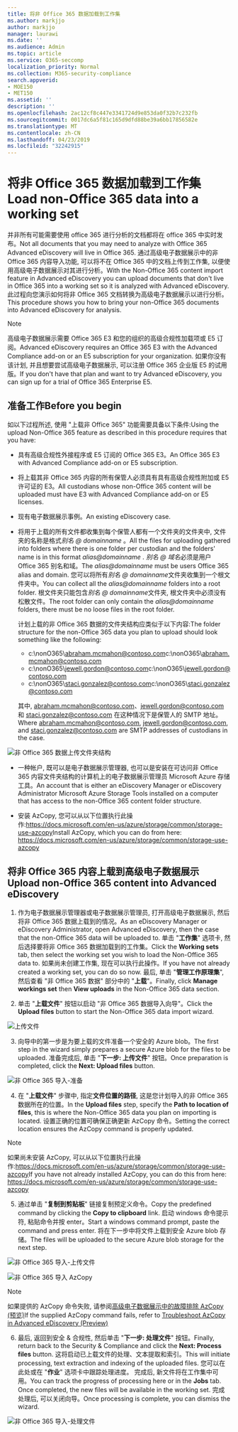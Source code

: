 ```yaml
---
title: 将非 Office 365 数据加载到工作集
ms.author: markjjo
author: markjjo
manager: laurawi
ms.date: ''
ms.audience: Admin
ms.topic: article
ms.service: O365-seccomp
localization_priority: Normal
ms.collection: M365-security-compliance
search.appverid:
- MOE150
- MET150
ms.assetid: ''
description: ''
ms.openlocfilehash: 2ac12cf8c447e3341724d9e853da0f32b7c232fb
ms.sourcegitcommit: 0017dc6a5f81c165d9dfd88be39a6bb17856582e
ms.translationtype: MT
ms.contentlocale: zh-CN
ms.lasthandoff: 04/23/2019
ms.locfileid: "32242915"
---
```

# <a name="load-non-office-365-data-into-a-working-set"></a><span data-ttu-id="98cb4-102">将非 Office 365 数据加载到工作集</span><span class="sxs-lookup"><span data-stu-id="98cb4-102">Load non-Office 365 data into a working set</span></span>

<span data-ttu-id="98cb4-103">并非所有可能需要使用 office 365 进行分析的文档都将在 office 365 中实时发布。</span><span class="sxs-lookup"><span data-stu-id="98cb4-103">Not all documents that you may need to analyze with Office 365 Advanced eDiscovery will live in Office 365.</span></span> <span data-ttu-id="98cb4-104">通过高级电子数据展示中的非 Office 365 内容导入功能, 可以将不在 Office 365 中的文档上传到工作集, 以便使用高级电子数据展示对其进行分析。</span><span class="sxs-lookup"><span data-stu-id="98cb4-104">With the Non-Office 365 content import feature in Advanced eDiscovery you can upload documents that don't live in Office 365 into a working set so it is analyzed with Advanced eDiscovery.</span></span> <span data-ttu-id="98cb4-105">此过程向您演示如何将非 Office 365 文档转换为高级电子数据展示以进行分析。</span><span class="sxs-lookup"><span data-stu-id="98cb4-105">This procedure shows you how to bring your non-Office 365 documents into Advanced eDiscovery for analysis.</span></span>

>[!Note]
><span data-ttu-id="98cb4-106">高级电子数据展示需要 Office 365 E3 和您的组织的高级合规性加载项或 E5 订阅。</span><span class="sxs-lookup"><span data-stu-id="98cb4-106">Advanced eDiscovery requires an Office 365 E3 with the Advanced Compliance add-on or an E5 subscription for your organization.</span></span> <span data-ttu-id="98cb4-107">如果你没有该计划, 并且想要尝试高级电子数据展示, 可以注册 Office 365 企业版 E5 的试用版。</span><span class="sxs-lookup"><span data-stu-id="98cb4-107">If you don't have that plan and want to try Advanced eDiscovery, you can sign up for a trial of Office 365 Enterprise E5.</span></span>

## <a name="before-you-begin"></a><span data-ttu-id="98cb4-108">准备工作</span><span class="sxs-lookup"><span data-stu-id="98cb4-108">Before you begin</span></span>
<span data-ttu-id="98cb4-109">如以下过程所述, 使用 "上载非 Office 365" 功能需要具备以下条件:</span><span class="sxs-lookup"><span data-stu-id="98cb4-109">Using the upload Non-Office 365 feature as described in this procedure requires that you have:</span></span>

- <span data-ttu-id="98cb4-110">具有高级合规性外接程序或 E5 订阅的 Office 365 E3。</span><span class="sxs-lookup"><span data-stu-id="98cb4-110">An Office 365 E3 with Advanced Compliance add-on or E5 subscription.</span></span>

- <span data-ttu-id="98cb4-111">将上载其非 Office 365 内容的所有保管人必须具有具有高级合规性附加或 E5 许可证的 E3。</span><span class="sxs-lookup"><span data-stu-id="98cb4-111">All custodians whose non-Office 365 content will be uploaded must have E3 with Advanced Compliance add-on or E5 licenses.</span></span>

- <span data-ttu-id="98cb4-112">现有电子数据展示事例。</span><span class="sxs-lookup"><span data-stu-id="98cb4-112">An existing eDiscovery case.</span></span>

- <span data-ttu-id="98cb4-113">将用于上载的所有文件都收集到每个保管人都有一个文件夹的文件夹中, 文件夹的名称是格式*别名 @ domainname* 。</span><span class="sxs-lookup"><span data-stu-id="98cb4-113">All the files for uploading gathered into folders where there is one folder per custodian and the folders' name is in this format *alias@domainname* .</span></span> <span data-ttu-id="98cb4-114">*别名 @ 域名*必须是用户 Office 365 别名和域。</span><span class="sxs-lookup"><span data-stu-id="98cb4-114">The *alias@domainname* must be users Office 365 alias and domain.</span></span> <span data-ttu-id="98cb4-115">您可以将所有*别名 @ domainname*文件夹收集到一个根文件夹中。</span><span class="sxs-lookup"><span data-stu-id="98cb4-115">You can collect all the *alias@domainname* folders into a root folder.</span></span> <span data-ttu-id="98cb4-116">根文件夹只能包含*别名 @ domainname*文件夹, 根文件夹中必须没有松散文件。</span><span class="sxs-lookup"><span data-stu-id="98cb4-116">The root folder can only contain the *alias@domainname* folders, there must be no loose files in the root folder.</span></span>

   <span data-ttu-id="98cb4-117">计划上载的非 Office 365 数据的文件夹结构应类似于以下内容:</span><span class="sxs-lookup"><span data-stu-id="98cb4-117">The folder structure for the non-Office 365 data you plan to upload should look something like the following:</span></span>

   - <span data-ttu-id="98cb4-118">c:\nonO365\abraham.mcmahon@contoso.com</span><span class="sxs-lookup"><span data-stu-id="98cb4-118">c:\nonO365\abraham.mcmahon@contoso.com</span></span>
   - <span data-ttu-id="98cb4-119">c:\nonO365\jewell.gordon@contoso.com</span><span class="sxs-lookup"><span data-stu-id="98cb4-119">c:\nonO365\jewell.gordon@contoso.com</span></span>
   - <span data-ttu-id="98cb4-120">c:\nonO365\staci.gonzalez@contoso.com</span><span class="sxs-lookup"><span data-stu-id="98cb4-120">c:\nonO365\staci.gonzalez@contoso.com</span></span>

   <span data-ttu-id="98cb4-121">其中, abraham.mcmahon@contoso.com、jewell.gordon@contoso.com 和 staci.gonzalez@contoso.com 在这种情况下是保管人的 SMTP 地址。</span><span class="sxs-lookup"><span data-stu-id="98cb4-121">Where abraham.mcmahon@contoso.com, jewell.gordon@contoso.com, and staci.gonzalez@contoso.com are SMTP addresses of custodians in the case.</span></span>

![非 Office 365 数据上传文件夹结构](../media/3f2dde84-294e-48ea-b44b-7437bd25284c.png)

- <span data-ttu-id="98cb4-123">一种帐户, 既可以是电子数据展示管理器, 也可以是安装在可访问非 Office 365 内容文件夹结构的计算机上的电子数据展示管理员 Microsoft Azure 存储工具。</span><span class="sxs-lookup"><span data-stu-id="98cb4-123">An account that is either an eDiscovery Manager or eDiscovery Administrator Microsoft Azure Storage Tools installed on a computer that has access to the non-Office 365 content folder structure.</span></span>

- <span data-ttu-id="98cb4-124">安装 AzCopy, 您可以从以下位置执行此操作:https://docs.microsoft.com/en-us/azure/storage/common/storage-use-azcopy</span><span class="sxs-lookup"><span data-stu-id="98cb4-124">Install AzCopy, which you can do from here: https://docs.microsoft.com/en-us/azure/storage/common/storage-use-azcopy</span></span>

## <a name="upload-non-office-365-content-into-advanced-ediscovery"></a><span data-ttu-id="98cb4-125">将非 Office 365 内容上载到高级电子数据展示</span><span class="sxs-lookup"><span data-stu-id="98cb4-125">Upload non-Office 365 content into Advanced eDiscovery</span></span>

1. <span data-ttu-id="98cb4-126">作为电子数据展示管理器或电子数据展示管理员, 打开高级电子数据展示, 然后将非 Office 365 数据上载到的情况。</span><span class="sxs-lookup"><span data-stu-id="98cb4-126">As an eDiscovery Manager or eDiscovery Administrator, open Advanced eDiscovery, then the case that the non-Office 365 data will be uploaded to.</span></span>  <span data-ttu-id="98cb4-127">单击 "**工作集**" 选项卡, 然后选择要将非 Office 365 数据加载到的工作集。</span><span class="sxs-lookup"><span data-stu-id="98cb4-127">Click the **Working sets** tab, then select the working set you wish to load the Non-Office 365 data to.</span></span>  <span data-ttu-id="98cb4-128">如果尚未创建工作集, 现在可以执行此操作。</span><span class="sxs-lookup"><span data-stu-id="98cb4-128">If you have not already created a working set, you can do so now.</span></span>  <span data-ttu-id="98cb4-129">最后, 单击 "**管理工作原理集**", 然后查看 "非 Office 365 数据" 部分中的 "**上载**"。</span><span class="sxs-lookup"><span data-stu-id="98cb4-129">Finally, click **Manage workings set** then **View uploads** in the Non-Office 365 data section.</span></span>

2. <span data-ttu-id="98cb4-130">单击 "**上载文件**" 按钮以启动 "非 Office 365 数据导入向导"。</span><span class="sxs-lookup"><span data-stu-id="98cb4-130">Click the **Upload files** button to start the Non-Office 365 data import wizard.</span></span>

![上传文件](../media/574f4059-4146-4058-9df3-ec97cf28d7c7.png)

3. <span data-ttu-id="98cb4-132">向导中的第一步是为要上载的文件准备一个安全的 Azure blob。</span><span class="sxs-lookup"><span data-stu-id="98cb4-132">The first step in the wizard simply prepares a secure Azure blob for the files to be uploaded.</span></span>  <span data-ttu-id="98cb4-133">准备完成后, 单击 "**下一步: 上传文件**" 按钮。</span><span class="sxs-lookup"><span data-stu-id="98cb4-133">Once preparation is completed, click the **Next: Upload files** button.</span></span>

![非 Office 365 导入-准备](../media/0670a347-a578-454a-9b3d-e70ef47aec57.png)
 
4. <span data-ttu-id="98cb4-135">在 "**上载文件**" 步骤中, 指定**文件位置的路径**, 这是您计划导入的非 Office 365 数据所在的位置。</span><span class="sxs-lookup"><span data-stu-id="98cb4-135">In the **Upload files** step, specify the **Path to location of files**, this is where the Non-Office 365 data you plan on importing is located.</span></span>  <span data-ttu-id="98cb4-136">设置正确的位置可确保正确更新 AzCopy 命令。</span><span class="sxs-lookup"><span data-stu-id="98cb4-136">Setting the correct location ensures the AzCopy command is properly updated.</span></span>

> [!NOTE]
> <span data-ttu-id="98cb4-137">如果尚未安装 AzCopy, 可以从以下位置执行此操作:https://docs.microsoft.com/en-us/azure/storage/common/storage-use-azcopy</span><span class="sxs-lookup"><span data-stu-id="98cb4-137">If you have not already installed AzCopy, you can do this from here: https://docs.microsoft.com/en-us/azure/storage/common/storage-use-azcopy</span></span>

5. <span data-ttu-id="98cb4-138">通过单击 "**复制到剪贴板**" 链接复制预定义命令。</span><span class="sxs-lookup"><span data-stu-id="98cb4-138">Copy the predefined command by clicking the **Copy to clipboard** link.</span></span> <span data-ttu-id="98cb4-139">启动 windows 命令提示符, 粘贴命令并按 enter。</span><span class="sxs-lookup"><span data-stu-id="98cb4-139">Start a windows command prompt, paste the command and press enter.</span></span>  <span data-ttu-id="98cb4-140">将在下一步中将文件上载到安全 Azure blob 存储。</span><span class="sxs-lookup"><span data-stu-id="98cb4-140">The files will be uploaded to the secure Azure blob storage for the next step.</span></span>

![非 Office 365 导入-上传文件](../media/3ea53b5d-7f9b-4dfc-ba63-90a38c14d41a.png)

![非 Office 365 导入 AzCopy](../media/504e2dbe-f36f-4f36-9b08-04aea85d8250.png)

> [!NOTE]
> <span data-ttu-id="98cb4-143">如果提供的 AzCopy 命令失败, 请参阅[高级电子数据展示中的故障排除 AzCopy (预览)](troubleshooting-azcopy.md)</span><span class="sxs-lookup"><span data-stu-id="98cb4-143">If the supplied AzCopy command fails, refer to [Troubleshoot AzCopy in Advanced eDiscovery (Preview)](troubleshooting-azcopy.md)</span></span>

6. <span data-ttu-id="98cb4-144">最后, 返回到安全 & 合规性, 然后单击 "**下一步: 处理文件**" 按钮。</span><span class="sxs-lookup"><span data-stu-id="98cb4-144">Finally, return back to the Security & Compliance and click the **Next: Process files** button.</span></span>  <span data-ttu-id="98cb4-145">这将启动已上载文件的处理、文本提取和索引。</span><span class="sxs-lookup"><span data-stu-id="98cb4-145">This will initiate processing, text extraction and indexing of the uploaded files.</span></span>  <span data-ttu-id="98cb4-146">您可以在此处或在 "**作业**" 选项卡中跟踪处理进度。 完成后, 新文件将在工作集中可用。</span><span class="sxs-lookup"><span data-stu-id="98cb4-146">You can track the progress of processing here or in the **Jobs** tab.  Once completed, the new files will be available in the working set.</span></span>  <span data-ttu-id="98cb4-147">完成处理后, 可以关闭向导。</span><span class="sxs-lookup"><span data-stu-id="98cb4-147">Once processing is complete, you can dismiss the wizard.</span></span>

![非 Office 365 导入-处理文件](../media/218b1545-416a-4a9f-9b25-3b70e8508f67.png)

